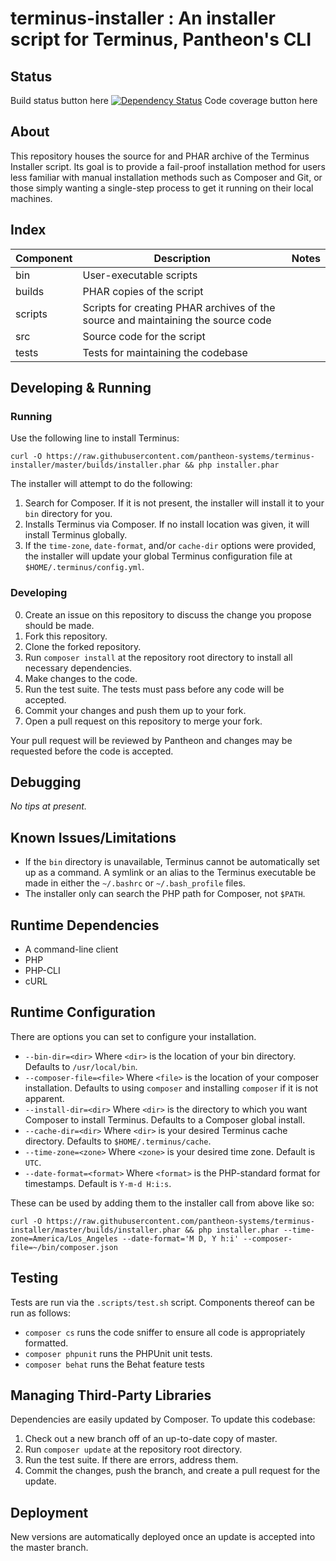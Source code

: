 # terminus-installer : An installer script for Terminus, Pantheon's CLI
 
## Status
Build status button here
[![Dependency Status](https://gemnasium.com/pantheon-systems/terminus-installer.svg)](https://gemnasium.com/pantheon-systems/terminus-installer)
Code coverage button here
 
## About
This repository houses the source for and PHAR archive of the Terminus Installer script. Its goal is to provide a
fail-proof installation method for users less familiar with manual installation methods such as Composer and Git, or
those simply wanting a single-step process to get it running on their local machines.
 
## Index
| Component | Description | Notes |
| --------- | ----------- | ----- |
| bin | User-executable scripts | |
| builds | PHAR copies of the script | |
| scripts | Scripts for creating PHAR archives of the source and maintaining the source code | |
| src | Source code for the script | |
| tests | Tests for maintaining the codebase | |
 
## Developing & Running
### Running
Use the following line to install Terminus:
```
curl -O https://raw.githubusercontent.com/pantheon-systems/terminus-installer/master/builds/installer.phar && php installer.phar
```
The installer will attempt to do the following:

1. Search for Composer. If it is not present, the installer will install it to your `bin` directory for you.
2. Installs Terminus via Composer. If no install location was given, it will install Terminus globally.
3. If the `time-zone`, `date-format`, and/or `cache-dir` options were provided, the installer will update your global
Terminus configuration file at `$HOME/.terminus/config.yml`.

### Developing
0. Create an issue on this repository to discuss the change you propose should be made.
1. Fork this repository.
2. Clone the forked repository.
3. Run `composer install` at the repository root directory to install all necessary dependencies.
3. Make changes to the code.
4. Run the test suite. The tests must pass before any code will be accepted.
5. Commit your changes and push them up to your fork.
6. Open a pull request on this repository to merge your fork.

Your pull request will be reviewed by Pantheon and changes may be requested before the code is accepted.
 
## Debugging
_No tips at present._
 
## Known Issues/Limitations
- If the `bin` directory is unavailable, Terminus cannot be automatically set up as a command. A symlink or an alias
to the Terminus executable be made in either the `~/.bashrc` or `~/.bash_profile` files.
- The installer only can search the PHP path for Composer, not `$PATH`.
 
## Runtime Dependencies
- A command-line client
- PHP
- PHP-CLI
- cURL
 
## Runtime Configuration
There are options you can set to configure your installation.
- `--bin-dir=<dir>` Where `<dir>` is the location of your bin directory. Defaults to `/usr/local/bin`.
- `--composer-file=<file>` Where `<file>` is the location of your composer installation. Defaults to using `composer` and installing `composer` if it is not apparent.
- `--install-dir=<dir>` Where `<dir>` is the directory to which you want Composer to install Terminus. Defaults to a Composer global install.
- `--cache-dir=<dir>` Where `<dir>` is your desired Terminus cache directory. Defaults to `$HOME/.terminus/cache`.
- `--time-zone=<zone>` Where `<zone>` is your desired time zone. Default is `UTC`.
- `--date-format=<format>` Where `<format>` is the PHP-standard format for timestamps. Default is `Y-m-d H:i:s`.

These can be used by adding them to the installer call from above like so:
```
curl -O https://raw.githubusercontent.com/pantheon-systems/terminus-installer/master/builds/installer.phar && php installer.phar --time-zone=America/Los_Angeles --date-format='M D, Y h:i' --composer-file=~/bin/composer.json
```
 
## Testing
Tests are run via the `.scripts/test.sh` script. Components thereof can be run as follows:
- `composer cs` runs the code sniffer to ensure all code is appropriately formatted.
- `composer phpunit` runs the PHPUnit unit tests.
- `composer behat` runs the Behat feature tests
 
## Managing Third-Party Libraries
Dependencies are easily updated by Composer. To update this codebase:

1. Check out a new branch off of an up-to-date copy of master.
2. Run `composer update` at the repository root directory.
3. Run the test suite. If there are errors, address them.
4. Commit the changes, push the branch, and create a pull request for the update.
 
## Deployment
New versions are automatically deployed once an update is accepted into the master branch.
